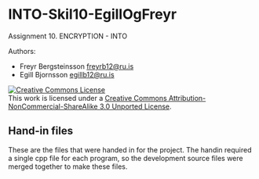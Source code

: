 INTO-Skil10-EgillOgFreyr
========================

Assignment 10. ENCRYPTION - INTO

Authors:
* Freyr Bergsteinsson <freyrb12@ru.is>
* Egill Bjornsson <egillb12@ru.is>

<a rel="license" href="http://creativecommons.org/licenses/by-nc-sa/3.0/deed.en_US"><img alt="Creative Commons License" style="border-width:0" src="http://i.creativecommons.org/l/by-nc-sa/3.0/88x31.png" /></a><br />This work is licensed under a <a rel="license" href="http://creativecommons.org/licenses/by-nc-sa/3.0/deed.en_US">Creative Commons Attribution-NonCommercial-ShareAlike 3.0 Unported License</a>.

Hand-in files
-------------

These are the files that were handed in for the project. The handin required a single cpp file for each program, so the development source files were merged together to make these files.